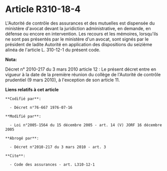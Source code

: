 # Article R310-18-4

L'Autorité de contrôle des assurances et des mutuelles est dispensée du ministère d'avocat devant la juridiction
administrative, en demande, en défense ou encore en intervention. Les recours et les mémoires, lorsqu'ils ne sont pas
présentés par le ministère d'un avocat, sont signés par le président de ladite Autorité en application des dispositions du
seizième alinéa de l'article L. 310-12-1 du présent code.

**Nota:**

Décret n° 2010-217 du 3 mars 2010 article 12 : Le présent décret entre en vigueur à la date de la première réunion du collège
de l'Autorité de contrôle prudentiel (9 mars 2010), à l'exception de son article 11.

**Liens relatifs à cet article**

	**Codifié par**:

	  - Décret n°76-667 1976-07-16

	**Modifié par**:

	  - Loi n°2005-1564 du 15 décembre 2005 - art. 14 (V) JORF 16 décembre 2005

	**Abrogé par**:

	  - Décret n°2010-217 du 3 mars 2010 - art. 3

	**Cite**:

	  - Code des assurances - art. L310-12-1
